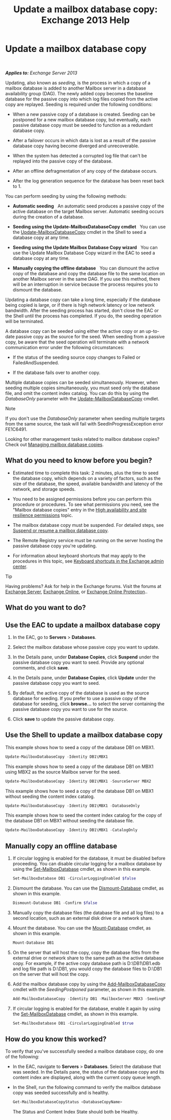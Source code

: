 ﻿---
title: 'Update a mailbox database copy: Exchange 2013 Help'
TOCTitle: Update a mailbox database copy
ms:assetid: bead3cc5-7d50-446f-95b7-e432bcb7968e
ms:mtpsurl: https://technet.microsoft.com/en-us/library/Dd351100(v=EXCHG.150)
ms:contentKeyID: 48385503
ms.date: 12/09/2016
mtps_version: v=EXCHG.150
---

# Update a mailbox database copy

 

_**Applies to:** Exchange Server 2013_


Updating, also known as *seeding*, is the process in which a copy of a mailbox database is added to another Mailbox server in a database availability group (DAG). The newly added copy becomes the baseline database for the passive copy into which log files copied from the active copy are replayed. Seeding is required under the following conditions:

  - When a new passive copy of a database is created. Seeding can be postponed for a new mailbox database copy, but eventually, each passive database copy must be seeded to function as a redundant database copy.

  - After a failover occurs in which data is lost as a result of the passive database copy having become diverged and unrecoverable.

  - When the system has detected a corrupted log file that can't be replayed into the passive copy of the database.

  - After an offline defragmentation of any copy of the database occurs.

  - After the log generation sequence for the database has been reset back to 1.

You can perform seeding by using the following methods:

  - **Automatic seeding**   An automatic seed produces a passive copy of the active database on the target Mailbox server. Automatic seeding occurs during the creation of a database.

  - **Seeding using the Update-MailboxDatabaseCopy cmdlet**   You can use the [Update-MailboxDatabaseCopy](https://technet.microsoft.com/en-us/library/dd335201\(v=exchg.150\)) cmdlet in the Shell to seed a database copy at any time.

  - **Seeding using the Update Mailbox Database Copy wizard**   You can use the Update Mailbox Database Copy wizard in the EAC to seed a database copy at any time.

  - **Manually copying the offline database**   You can dismount the active copy of the database and copy the database file to the same location on another Mailbox server in the same DAG. If you use this method, there will be an interruption in service because the process requires you to dismount the database.

Updating a database copy can take a long time, especially if the database being copied is large, or if there is high network latency or low network bandwidth. After the seeding process has started, don't close the EAC or the Shell until the process has completed. If you do, the seeding operation will be terminated.

A database copy can be seeded using either the active copy or an up-to-date passive copy as the source for the seed. When seeding from a passive copy, be aware that the seed operation will terminate with a network communication error under the following circumstances:

  - If the status of the seeding source copy changes to Failed or FailedAndSuspended.

  - If the database fails over to another copy.

Multiple database copies can be seeded simultaneously. However, when seeding multiple copies simultaneously, you must seed only the database file, and omit the content index catalog. You can do this by using the *DatabaseOnly* parameter with the [Update-MailboxDatabaseCopy](https://technet.microsoft.com/en-us/library/dd335201\(v=exchg.150\)) cmdlet.


> [!NOTE]
> If you don't use the <EM>DatabaseOnly</EM> parameter when seeding multiple targets from the same source, the task will fail with SeedInProgressException error FE1C6491.



Looking for other management tasks related to mailbox database copies? Check out [Managing mailbox database copies](managing-mailbox-database-copies-exchange-2013-help.md).

## What do you need to know before you begin?

  - Estimated time to complete this task: 2 minutes, plus the time to seed the database copy, which depends on a variety of factors, such as the size of the database, the speed, available bandwidth and latency of the network, and storage speeds.

  - You need to be assigned permissions before you can perform this procedure or procedures. To see what permissions you need, see the "Mailbox database copies" entry in the [High availability and site resilience permissions](high-availability-and-site-resilience-permissions-exchange-2013-help.md) topic.

  - The mailbox database copy must be suspended. For detailed steps, see [Suspend or resume a mailbox database copy](suspend-or-resume-a-mailbox-database-copy-exchange-2013-help.md).

  - The Remote Registry service must be running on the server hosting the passive database copy you're updating.

  - For information about keyboard shortcuts that may apply to the procedures in this topic, see [Keyboard shortcuts in the Exchange admin center](keyboard-shortcuts-in-the-exchange-admin-center-2013-help.md).


> [!TIP]
> Having problems? Ask for help in the Exchange forums. Visit the forums at <A href="https://go.microsoft.com/fwlink/p/?linkid=60612">Exchange Server</A>, <A href="https://go.microsoft.com/fwlink/p/?linkid=267542">Exchange Online</A>, or <A href="https://go.microsoft.com/fwlink/p/?linkid=285351">Exchange Online Protection</A>..



## What do you want to do?

## Use the EAC to update a mailbox database copy

1.  In the EAC, go to **Servers** \> **Databases**.

2.  Select the mailbox database whose passive copy you want to update.

3.  In the Details pane, under **Database Copies**, click **Suspend** under the passive database copy you want to seed. Provide any optional comments, and click **save**.

4.  In the Details pane, under **Database Copies**, click **Update** under the passive database copy you want to seed.

5.  By default, the active copy of the database is used as the source database for seeding. If you prefer to use a passive copy of the database for seeding, click **browse...** to select the server containing the passive database copy you want to use for the source.

6.  Click **save** to update the passive database copy.

## Use the Shell to update a mailbox database copy

This example shows how to seed a copy of the database DB1 on MBX1.

```powershell
Update-MailboxDatabaseCopy -Identity DB1\MBX1
```

This example shows how to seed a copy of the database DB1 on MBX1 using MBX2 as the source Mailbox server for the seed.

```powershell
Update-MailboxDatabaseCopy -Identity DB1\MBX1 -SourceServer MBX2
```

This example shows how to seed a copy of the database DB1 on MBX1 without seeding the content index catalog.

```powershell
Update-MailboxDatabaseCopy -Identity DB1\MBX1 -DatabaseOnly
```

This example shows how to seed the content index catalog for the copy of the database DB1 on MBX1 without seeding the database file.

```powershell
Update-MailboxDatabaseCopy -Identity DB1\MBX1 -CatalogOnly
```

## Manually copy an offline database

1.  If circular logging is enabled for the database, it must be disabled before proceeding. You can disable circular logging for a mailbox database by using the [Set-MailboxDatabase](https://technet.microsoft.com/en-us/library/bb123971\(v=exchg.150\)) cmdlet, as shown in this example.
    
    ```powershell
    Set-MailboxDatabase DB1 -CircularLoggingEnabled $false
    ```

2.  Dismount the database. You can use the [Dismount-Database](https://technet.microsoft.com/en-us/library/bb124936\(v=exchg.150\)) cmdlet, as shown in this example.
    
    ```powershell
    Dismount-Database DB1 -Confirm $false
    ```

3.  Manually copy the database files (the database file and all log files) to a second location, such as an external disk drive or a network share.

4.  Mount the database. You can use the [Mount-Database](https://technet.microsoft.com/en-us/library/aa998871\(v=exchg.150\)) cmdlet, as shown in this example.
    
    ```powershell
    Mount-Database DB1
    ```

5.  On the server that will host the copy, copy the database files from the external drive or network share to the same path as the active database copy. For example, if the active copy database path is D:\\DB1\\DB1.edb and log file path is D:\\DB1, you would copy the database files to D:\\DB1 on the server that will host the copy.

6.  Add the mailbox database copy by using the [Add-MailboxDatabaseCopy](https://technet.microsoft.com/en-us/library/dd298105\(v=exchg.150\)) cmdlet with the *SeedingPostponed* parameter, as shown in this example.
    
    ```powershell
    Add-MailboxDatabaseCopy -Identity DB1 -MailboxServer MBX3 -SeedingPostponed
    ```

7.  If circular logging is enabled for the database, enable it again by using the [Set-MailboxDatabase](https://technet.microsoft.com/en-us/library/bb123971\(v=exchg.150\)) cmdlet, as shown in this example.
    
    ```powershell
    Set-MailboxDatabase DB1 -CircularLoggingEnabled $true
    ```

## How do you know this worked?

To verify that you've successfully seeded a mailbox database copy, do one of the following:

  - In the EAC, navigate to **Servers** \> **Databases**. Select the database that was seeded. In the Details pane, the status of the database copy and its content index are displayed, along with the current copy queue length.

  - In the Shell, run the following command to verify the mailbox database copy was seeded successfully and is healthy.
    
    ```powershell
    Get-MailboxDatabaseCopyStatus <DatabaseCopyName>
    ```
    
    The Status and Content Index State should both be Healthy.

